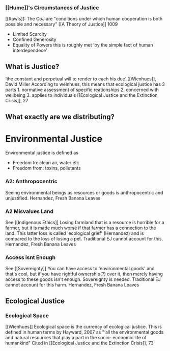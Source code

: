 ### [[Hume]]'s Circumstances of Justice

[[Rawls]]: The CoJ are "conditions under which human cooperation is both possible and necessary"
	[[A Theory of Justice]] 1009
* Limited Scarcity
* Confined Generosity
* Equality of Powers
	this is roughly met 'by the simple fact of human interdependece'

## What is Justice?

‘the constant and perpetual will to render to each his due’
	[[Wienhues]], David Miller
	According to weinhues, this means that ecological justice has 3 parts
		1. normative assessment of specific reationships
		2. concerned with wellbeing
		3. applies to individuals
			[[Ecological Justice and the Extinction Crisis]], 27

## What exactly are we distributing?

# Environmental Justice
Environmental justice is defined as
- Freedom to: clean air, water etc
- Freedom from: toxins, pollutants

### A2: Anthropocentric
Seeing environmental beings as resources or goods is anthropocentric and unjustified.
	Hernandez, Fresh Banana Leaves
### A2 Misvalues Land
See [[Indigenous Ethics]]
Losing farmland that is a resource is horrible for a farmer, but it is made much worse if that farmer has a connection to the land. This latter loss is called 'ecological grief' (Hernandez) and is compared to the loss of losing a pet. Traditional EJ cannot account for this.
	Hernandez, Fresh Banana Leaves

### Access isnt Enough
See [[Sovereignty]]
You can have access to 'environmental goods' and that's cool, but if you have rightful ownership(?) over it, then merely having access to these goods isn't enough. Sovereignty is needed. Traditional EJ cannot account for this harm.
	Hernandez, Fresh Banana Leaves
## Ecological Justice
### Ecological Space
[[Wienhues]]
Ecological space is the currency of ecological justice. This is defined in human terms by Hayward, 2007 as "‘all the environmental goods and natural resources that play a part in the socio- economic life of humankind"
	Cited in [[Ecological Justice and the Extinction Crisis]], 73
